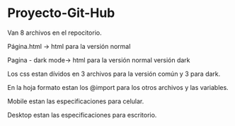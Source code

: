 # Proyecto-Git-Hub

Van 8 archivos en el repocitorio.

Página.html -> html para la versión normal

Pagina - dark mode-> html para la versión normal versión dark

Los css estan dívidos en 3 archivos para la versión común y 3 para dark.

En la hoja formato estan los @import para los otros archivos y las variables.

Mobile estan las especificaciones para celular.

Desktop estan las especificaciones para escritorio. 
